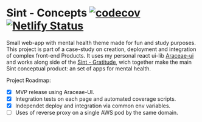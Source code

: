 # Sint - Concepts [![codecov](https://codecov.io/gh/Aaronsantos/sint-concepts/branch/master/graph/badge.svg?token=1cSv4fHHcM)](undefined) [![Netlify Status](https://api.netlify.com/api/v1/badges/e4bec7a3-6d25-4a5e-bb82-a03e5e087ab8/deploy-status)](https://app.netlify.com/sites/sint-concepts/deploys)

Small web-app with mental health theme made for fun and study purposes.
This project is part of a case-study on creation, deployment and integration of complex front-end Products.
It uses my personal react ui-lib [Araceae-ui](https://github.com/Aaronsantos/Araceae-ui) and works along side of the [Sint - Gratitude](https://github.com/Aaronsantos/sint-gratitude), wich together make the main Sint conceptual product: an set of apps for mental health.

Project Roadmap:
- [X] MVP release using Araceae-UI.
- [X] Integration tests on each page and automated coverage scripts.
- [X] Independet deploy and integration via common env variables.
- [ ] Uses of reverse proxy on a single AWS pod by the same domain.
